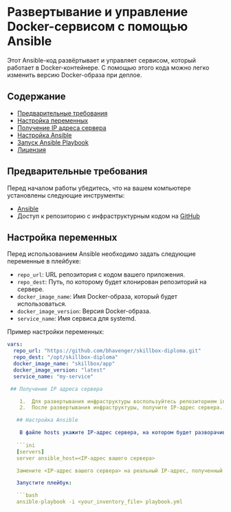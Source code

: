 # Развертывание и управление Docker-сервисом с помощью Ansible

Этот Ansible-код развёртывает и управляет сервисом, который работает в Docker-контейнере. С помощью этого кода можно легко изменить версию Docker-образа при деплое.

## Содержание

- [Предварительные требования](#предварительные-требования)
- [Настройка переменных](#настройка-переменных)
- [Получение IP адреса сервера](#получение-ip-адреса-сервера)
- [Настройка Ansible](#настройка-ansible)
- [Запуск Ansible Playbook](#запуск-ansible-playbook)
- [Лицензия](#лицензия)

## Предварительные требования

Перед началом работы убедитесь, что на вашем компьютере установлены следующие инструменты:

- [Ansible](https://docs.ansible.com/ansible/latest/installation_guide/intro_installation.html)
- Доступ к репозиторию с инфраструктурным кодом на [GitHub](https://github.com/filatof/infra.git)

## Настройка переменных

Перед использованием Ansible необходимо задать следующие переменные в плейбуке:

- `repo_url`: URL репозитория с кодом вашего приложения.
- `repo_dest`: Путь, по которому будет клонирован репозиторий на сервере.
- `docker_image_name`: Имя Docker-образа, который будет использоваться.
- `docker_image_version`: Версия Docker-образа.
- `service_name`: Имя сервиса для systemd.

Пример настройки переменных:

```yaml
vars:
  repo_url: "https://github.com/bhavenger/skillbox-diploma.git"
  repo_dest: "/opt/skillbox-diploma"
  docker_image_name: "skillbox/app"
  docker_image_version: "latest"
  service_name: "my-service"  

 ## Получение IP адреса сервера

	1.	Для развертывания инфраструктуры воспользуйтесь репозиторием infra.
	2.	После развертывания инфраструктуры, получите IP-адрес сервера. Это можно сделать через интерфейс Yandex Cloud или используя вывод Terraform.  

   ## Настройка Ansible

	В файле hosts укажите IP-адрес сервера, на котором будет разворачиваться Docker-приложение. Пример файла hosts:
  
   ```ini
   [servers]
   server ansible_host=<IP-адрес вашего сервера>  

   Замените <IP-адрес вашего сервера> на реальный IP-адрес, полученный на предыдущем шаге.  

   Запустите плейбук:

   ```bash
   ansible-playbook -i <your_inventory_file> playbook.yml